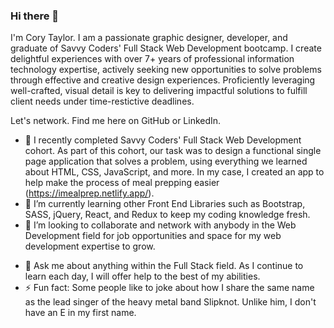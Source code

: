 ### Hi there 👋

I'm Cory Taylor. I am a passionate graphic designer, developer, and graduate of Savvy Coders' Full Stack Web Development bootcamp. I create delightful experiences with over 7+ years of professional information technology expertise, actively seeking new opportunities to solve problems through effective and creative design experiences. Proficiently leveraging well-crafted, visual detail is key to delivering impactful solutions to fulfill client needs under time-restictive deadlines.

Let's network. Find me here on GitHub or LinkedIn.

- 🔭 I recently completed Savvy Coders' Full Stack Web Development cohort. As part of this cohort, our task was to design a functional single page application that solves a problem, using everything we learned about HTML, CSS, JavaScript, and more. In my case, I created an app to help make the process of meal prepping easier (https://imealprep.netlify.app/).
- 🌱 I’m currently learning other Front End Libraries such as Bootstrap, SASS, jQuery, React, and Redux to keep my coding knowledge fresh.
- 👯 I’m looking to collaborate and network with anybody in the Web Development field for job opportunities and space for my web development expertise to grow.
<!-- - 🤔 I’m looking for help with ... -->
- 💬 Ask me about anything within the Full Stack field. As I continue to learn each day, I will offer help to the best of my abilities.
- ⚡ Fun fact: Some people like to joke about how I share the same name as the lead singer of the heavy metal band Slipknot. Unlike him, I don't have an E in my first name.
